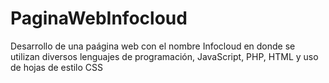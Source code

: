 # PaginaWebInfocloud
Desarrollo de una paágina web con el nombre Infocloud en donde se utilizan diversos lenguajes de programación, JavaScript, PHP, HTML y uso de hojas de estilo CSS
